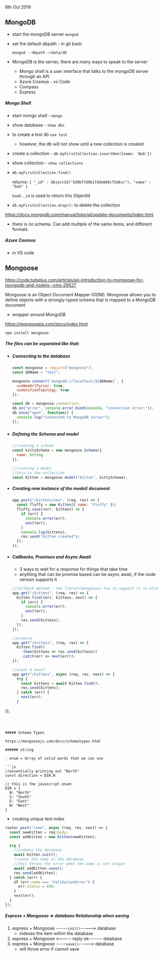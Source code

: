 8th Oct 2019

## MongoDB

- start the mongoDB server `mongod`

- set the default dbpath - in git bash

  `mongod --dbpath ~/data/db`

- MongoDB is the server, there are many ways to speak to the server 

  - Mongo shell is a user interface that talks to the mongoDB server through an API
  - Azure Cosmos - vs Code
  - Compass
  - Express



##### Mongo Shell

- start mongo shell - `mongo`

- show database - `show dbs`

- to create a test db `use test`

  - however, the db will not show until a new collection is created

- create  a collection - `db.myFirstCollection.insertOne({name: 'Bob'})`

- show collection - `show collections`

- `db.myFirstCollection.find()`

  returns: `{ "_id" : ObjectId("5d9bf7d9b1fdde669c75d6cc"), "name" : "bob" }`

  `book._id` is used to return this ObjectId
  
- `db.myFirstCollection.drop()`- to delete the collection

https://docs.mongodb.com/manual/tutorial/update-documents/index.html



- there is no schema. Can add multiple of the same items, and different formats



##### Azure Cosmos

- in VS code



## Mongoose

https://code.tutsplus.com/articles/an-introduction-to-mongoose-for-mongodb-and-nodejs--cms-29527

Mongoose is an Object Document Mapper (ODM). Mongoose allows you to define objects with a strongly-typed schema that is mapped to a MongoDB document.

- wrapper around MongoDB

https://mongoosejs.com/docs/index.html

`npm install mongoose`

##### The files can be separated like that:

- ##### Connecting to the database

  ```js
  const mongoose = require("mongoose");
  const dbName = "test";
  
  mongoose.connect(`mongodb://localhost/${dbName}`, {
    useNewUrlParser: true,
    useUnifiedTopology: true
  });
  
  const db = mongoose.connection;
  db.on("error", console.error.bind(console, "connection error:"));
  db.once("open", function() {
    console.log("Connected to MongoDB server");
  });
  ```

  #####  

- ##### Defining the Schema and model

  ```js
  //creating a schema
  const kittySchema = new mongoose.Schema({
    name: String
  });
  
  //creating a model
  //this is the collection
  const Kitten = mongoose.model("Kitten", kittySchema);
  ```

  

- ##### Creating new instance of the model/ document

  ```js
  app.post("/kittens/new", (req, res) => {
    const fluffy = new Kitten({ name: "Fluffy" });
    fluffy.save((err, kittens) => {
      if (err) {
        console.error(err);
        next(err);
      }
      console.log(kittens);
      res.send("kitten created");
    });
  });
  ```

  

- ##### Callbacks, Promises and Async Await

  - 3 ways to wait for a response for things that take time
  - anything that can be promise based can be async await, if the node version supports it
  
  ```js
  //callback method - the library(mongoose) has to support it to allow the callback to be converted into promise-based - otherwise may need to use another API to promisify the callback
  app.get("/kittens", (req, res) => {
    Kitten.find((err, kittens, next) => {
      if (err) {
        console.error(err);
        next(err);
      }
      res.send(kittens);
    });
  });
  
  //promise
  app.get("/kittens", (req, res) => {
    Kitten.find()
      .then(kittens => res.send(kittens))
      .catch(err => next(err));
  });
  
  //async & await
  app.get("/kittens", async (req, res, next) => {
    try {
      const kittens = await Kitten.find();
      res.send(kittens);
    } catch (err) {
      next(err);
    }
});
  ```
  
  

##### Schema Types

https://mongoosejs.com/docs/schematypes.html

###### string

- enum = Array of valid words that we can use 

```js
//essentially printing out "North"
const direction = DIR.N

// this is the javascript enum:
DIR = {
    N: "North"
    S: "South"
    E: "East"
    W: "West"
}
```



- creating unique text index

```js
router.post("/new", async (req, res, next) => {
  const newKitten = req.body;
  const addKitten = new Kitten(newKitten);

  try {
    //indexes the database
    await Kitten.init();
    //saves the name in the database
    //this throws the error when the name is not unique
    await addKitten.save();
    res.send(addKitten);
  } catch (err) {
    if (err.name === "ValidationError") {
      err.status = 400;
    }
    next(err);
  }
});
```



##### Express + Mongoose => database Relationship when saving

1. express + Mongoose ------`init()`-----> database
   - indexes the item within the database
2. express + Mongoose <----- reply ok------- database
3. express + Mongoose -----`save()`-----> database
   - will throw error if cannot save



